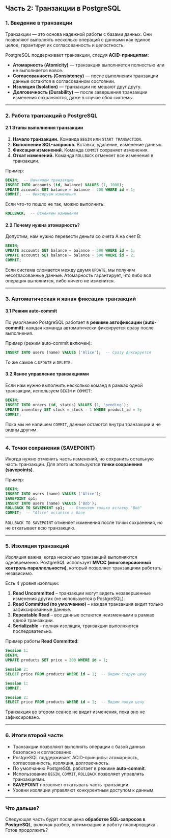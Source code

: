 ## **Часть 2: Транзакции в PostgreSQL**

### **1. Введение в транзакции**

Транзакции — это основа надежной работы с базами данных. Они позволяют выполнять несколько операций с данными как единое целое, гарантируя их согласованность и целостность.

PostgreSQL поддерживает транзакции, следуя **ACID-принципам**:

- **Атомарность (Atomicity)** — транзакция выполняется полностью или не выполняется вовсе.
- **Согласованность (Consistency)** — после выполнения транзакции данные остаются в согласованном состоянии.
- **Изоляция (Isolation)** — транзакции не мешают друг другу.
- **Долговечность (Durability)** — после завершения транзакции изменения сохраняются, даже в случае сбоя системы.

---

### **2. Работа транзакций в PostgreSQL**

#### **2.1 Этапы выполнения транзакции**

1. **Начало транзакции.** Команда `BEGIN` или `START TRANSACTION`.
2. **Выполнение SQL-запросов.** Вставка, удаление, изменение данных.
3. **Фиксация изменений.** Команда `COMMIT` сохраняет изменения.
4. **Откат изменений.** Команда `ROLLBACK` отменяет все изменения в транзакции.

Пример:

```sql
BEGIN;  -- Начинаем транзакцию
INSERT INTO accounts (id, balance) VALUES (1, 1000);
UPDATE accounts SET balance = balance - 200 WHERE id = 1;
COMMIT;  -- Фиксируем изменения
```

Если что-то пошло не так, можно выполнить:

```sql
ROLLBACK;  -- Отменяем изменения
```

#### **2.2 Почему нужна атомарность?**

Допустим, нам нужно перевести деньги со счета A на счет B:

```sql
BEGIN;
UPDATE accounts SET balance = balance - 500 WHERE id = 1;
UPDATE accounts SET balance = balance + 500 WHERE id = 2;
COMMIT;
```

Если система сломается между двумя `UPDATE`, мы получим несогласованные данные. Атомарность гарантирует, что либо вся операция выполнится, либо ничего не изменится.

---

### **3. Автоматическая и явная фиксация транзакций**

#### **3.1 Режим auto-commit**

По умолчанию PostgreSQL работает в **режиме автофиксации (auto-commit)**: каждая команда автоматически фиксируется сразу после выполнения.

Пример (режим auto-commit включен):

```sql
INSERT INTO users (name) VALUES ('Alice');  -- Сразу фиксируется
```

То же самое с `UPDATE` и `DELETE`.

#### **3.2 Явное управление транзакциями**

Если нам нужно выполнить несколько команд в рамках одной транзакции, используем `BEGIN` и `COMMIT`:

```sql
BEGIN;
INSERT INTO orders (id, status) VALUES (1, 'pending');
UPDATE inventory SET stock = stock - 1 WHERE product_id = 5;
COMMIT;
```

Пока мы не напишем `COMMIT`, данные остаются внутри транзакции и не видны другим.

---

### **4. Точки сохранения (SAVEPOINT)**

Иногда нужно отменить часть изменений, но сохранить остальную часть транзакции. Для этого используются **точки сохранения (savepoints)**.

Пример:

```sql
BEGIN;
INSERT INTO users (name) VALUES ('Alice');
SAVEPOINT sp1;
INSERT INTO users (name) VALUES ('Bob');
ROLLBACK TO SAVEPOINT sp1;  -- Отменяем только вставку "Bob"
COMMIT;  -- "Alice" остается в базе
```

`ROLLBACK TO SAVEPOINT` отменяет изменения после точки сохранения, но не откатывает всю транзакцию.

---

### **5. Изоляция транзакций**

Изоляция важна, когда несколько транзакций выполняются одновременно. PostgreSQL использует **MVCC (многоверсионный контроль параллельности)**, который позволяет транзакциям работать независимо.

Есть 4 уровня изоляции:

1. **Read Uncommitted** – транзакции могут видеть незавершенные изменения других (не используется в PostgreSQL).
2. **Read Committed (по умолчанию)** – каждая транзакция видит только зафиксированные данные.
3. **Repeatable Read** – все данные остаются неизменными в рамках одной транзакции.
4. **Serializable** – полная изоляция, транзакции выполняются последовательно.

Пример работы **Read Committed**:

```sql
Session 1:
BEGIN;
UPDATE products SET price = 200 WHERE id = 1;

Session 2:
SELECT price FROM products WHERE id = 1;  -- Видим старую цену

Session 1:
COMMIT;

Session 2:
SELECT price FROM products WHERE id = 1;  -- Видим новую цену
```

Транзакция во втором сеансе не видит изменения, пока оно не зафиксировано.

---

### **6. Итоги второй части**

- Транзакции позволяют выполнять операции с базой данных безопасно и согласованно.
- PostgreSQL поддерживает ACID-принципы: атомарность, согласованность, изоляция, долговечность.
- По умолчанию PostgreSQL работает в режиме **auto-commit**.
- Использование `BEGIN`, `COMMIT`, `ROLLBACK` позволяет управлять транзакциями.
- **SAVEPOINT** позволяет откатывать часть транзакции.
- Уровни изоляции управляют конкурентным доступом к данным.

---

### **Что дальше?**

Следующая часть будет посвящена **обработке SQL-запросов в PostgreSQL**, включая разбор, оптимизацию и работу планировщика. Готов продолжить?